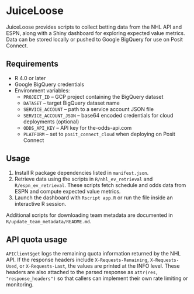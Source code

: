 # JuiceLoose

JuiceLoose provides scripts to collect betting data from the NHL API and ESPN,
along with a Shiny dashboard for exploring expected value metrics. Data can be
stored locally or pushed to Google BigQuery for use on Posit Connect.

## Requirements
- R 4.0 or later
- Google BigQuery credentials
- Environment variables:
  - `PROJECT_ID` – GCP project containing the BigQuery dataset
  - `DATASET` – target BigQuery dataset name
  - `SERVICE_ACCOUNT` – path to a service account JSON file
  - `SERVICE_ACCOUNT_JSON` – base64 encoded credentials for cloud deployments (optional)
  - `ODDS_API_KEY` – API key for the-odds-api.com
  - `PLATFORM` – set to `posit_connect_cloud` when deploying on Posit Connect

## Usage
1. Install R package dependencies listed in `manifest.json`.
2. Retrieve data using the scripts in `R/nhl_ev_retrieval` and
   `R/espn_ev_retrieval`. These scripts fetch schedule and odds data from ESPN and compute expected value metrics.
3. Launch the dashboard with `Rscript app.R` or run the file inside an
   interactive R session.

Additional scripts for downloading team metadata are documented in
`R/update_team_metadata/README.md`.

## API quota usage

`APIClient$get` logs the remaining quota information returned by the NHL API.
If the response headers include `X-Requests-Remaining`, `X-Requests-Used`, or
`X-Requests-Last`, the values are printed at the INFO level. These headers are
also attached to the parsed response as `attr(res, "response_headers")` so that
callers can implement their own rate limiting or monitoring.

